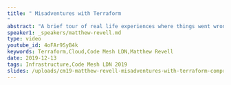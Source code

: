 ```yaml
---
title: " Misadventures with Terraform
"
abstract: "A brief tour of real life experiences where things went wrong, but useful lessons were learned."
speaker1: _speakers/matthew-revell.md
type: video
youtube_id: 4oFAr9SyB4k
keywords: Terraform,Cloud,Code Mesh LDN,Matthew Revell
date: 2019-12-13
tags: Infrastructure,Code Mesh LDN 2019
slides: /uploads/cm19-matthew-revell-misadventures-with-terraform-compressed.pdf
---
```


